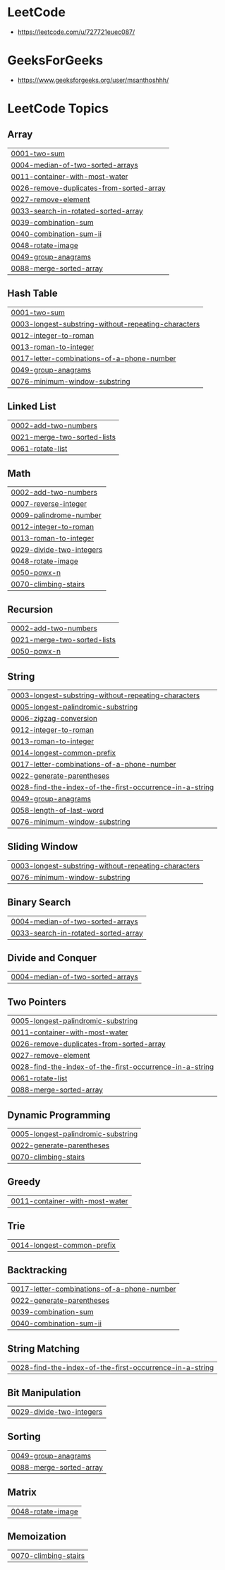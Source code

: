 
# LeetCode 
- https://leetcode.com/u/727721euec087/
# GeeksForGeeks
- https://www.geeksforgeeks.org/user/msanthoshhh/


<!---LeetCode Topics Start-->
# LeetCode Topics
## Array
|  |
| ------- |
| [0001-two-sum](https://github.com/marimuthusanthosh/problemSolving/tree/master/0001-two-sum) |
| [0004-median-of-two-sorted-arrays](https://github.com/marimuthusanthosh/problemSolving/tree/master/0004-median-of-two-sorted-arrays) |
| [0011-container-with-most-water](https://github.com/marimuthusanthosh/problemSolving/tree/master/0011-container-with-most-water) |
| [0026-remove-duplicates-from-sorted-array](https://github.com/marimuthusanthosh/problemSolving/tree/master/0026-remove-duplicates-from-sorted-array) |
| [0027-remove-element](https://github.com/marimuthusanthosh/problemSolving/tree/master/0027-remove-element) |
| [0033-search-in-rotated-sorted-array](https://github.com/marimuthusanthosh/problemSolving/tree/master/0033-search-in-rotated-sorted-array) |
| [0039-combination-sum](https://github.com/marimuthusanthosh/problemSolving/tree/master/0039-combination-sum) |
| [0040-combination-sum-ii](https://github.com/marimuthusanthosh/problemSolving/tree/master/0040-combination-sum-ii) |
| [0048-rotate-image](https://github.com/marimuthusanthosh/problemSolving/tree/master/0048-rotate-image) |
| [0049-group-anagrams](https://github.com/marimuthusanthosh/problemSolving/tree/master/0049-group-anagrams) |
| [0088-merge-sorted-array](https://github.com/marimuthusanthosh/problemSolving/tree/master/0088-merge-sorted-array) |
## Hash Table
|  |
| ------- |
| [0001-two-sum](https://github.com/marimuthusanthosh/problemSolving/tree/master/0001-two-sum) |
| [0003-longest-substring-without-repeating-characters](https://github.com/marimuthusanthosh/problemSolving/tree/master/0003-longest-substring-without-repeating-characters) |
| [0012-integer-to-roman](https://github.com/marimuthusanthosh/problemSolving/tree/master/0012-integer-to-roman) |
| [0013-roman-to-integer](https://github.com/marimuthusanthosh/problemSolving/tree/master/0013-roman-to-integer) |
| [0017-letter-combinations-of-a-phone-number](https://github.com/marimuthusanthosh/problemSolving/tree/master/0017-letter-combinations-of-a-phone-number) |
| [0049-group-anagrams](https://github.com/marimuthusanthosh/problemSolving/tree/master/0049-group-anagrams) |
| [0076-minimum-window-substring](https://github.com/marimuthusanthosh/problemSolving/tree/master/0076-minimum-window-substring) |
## Linked List
|  |
| ------- |
| [0002-add-two-numbers](https://github.com/marimuthusanthosh/problemSolving/tree/master/0002-add-two-numbers) |
| [0021-merge-two-sorted-lists](https://github.com/marimuthusanthosh/problemSolving/tree/master/0021-merge-two-sorted-lists) |
| [0061-rotate-list](https://github.com/marimuthusanthosh/problemSolving/tree/master/0061-rotate-list) |
## Math
|  |
| ------- |
| [0002-add-two-numbers](https://github.com/marimuthusanthosh/problemSolving/tree/master/0002-add-two-numbers) |
| [0007-reverse-integer](https://github.com/marimuthusanthosh/problemSolving/tree/master/0007-reverse-integer) |
| [0009-palindrome-number](https://github.com/marimuthusanthosh/problemSolving/tree/master/0009-palindrome-number) |
| [0012-integer-to-roman](https://github.com/marimuthusanthosh/problemSolving/tree/master/0012-integer-to-roman) |
| [0013-roman-to-integer](https://github.com/marimuthusanthosh/problemSolving/tree/master/0013-roman-to-integer) |
| [0029-divide-two-integers](https://github.com/marimuthusanthosh/problemSolving/tree/master/0029-divide-two-integers) |
| [0048-rotate-image](https://github.com/marimuthusanthosh/problemSolving/tree/master/0048-rotate-image) |
| [0050-powx-n](https://github.com/marimuthusanthosh/problemSolving/tree/master/0050-powx-n) |
| [0070-climbing-stairs](https://github.com/marimuthusanthosh/problemSolving/tree/master/0070-climbing-stairs) |
## Recursion
|  |
| ------- |
| [0002-add-two-numbers](https://github.com/marimuthusanthosh/problemSolving/tree/master/0002-add-two-numbers) |
| [0021-merge-two-sorted-lists](https://github.com/marimuthusanthosh/problemSolving/tree/master/0021-merge-two-sorted-lists) |
| [0050-powx-n](https://github.com/marimuthusanthosh/problemSolving/tree/master/0050-powx-n) |
## String
|  |
| ------- |
| [0003-longest-substring-without-repeating-characters](https://github.com/marimuthusanthosh/problemSolving/tree/master/0003-longest-substring-without-repeating-characters) |
| [0005-longest-palindromic-substring](https://github.com/marimuthusanthosh/problemSolving/tree/master/0005-longest-palindromic-substring) |
| [0006-zigzag-conversion](https://github.com/marimuthusanthosh/problemSolving/tree/master/0006-zigzag-conversion) |
| [0012-integer-to-roman](https://github.com/marimuthusanthosh/problemSolving/tree/master/0012-integer-to-roman) |
| [0013-roman-to-integer](https://github.com/marimuthusanthosh/problemSolving/tree/master/0013-roman-to-integer) |
| [0014-longest-common-prefix](https://github.com/marimuthusanthosh/problemSolving/tree/master/0014-longest-common-prefix) |
| [0017-letter-combinations-of-a-phone-number](https://github.com/marimuthusanthosh/problemSolving/tree/master/0017-letter-combinations-of-a-phone-number) |
| [0022-generate-parentheses](https://github.com/marimuthusanthosh/problemSolving/tree/master/0022-generate-parentheses) |
| [0028-find-the-index-of-the-first-occurrence-in-a-string](https://github.com/marimuthusanthosh/problemSolving/tree/master/0028-find-the-index-of-the-first-occurrence-in-a-string) |
| [0049-group-anagrams](https://github.com/marimuthusanthosh/problemSolving/tree/master/0049-group-anagrams) |
| [0058-length-of-last-word](https://github.com/marimuthusanthosh/problemSolving/tree/master/0058-length-of-last-word) |
| [0076-minimum-window-substring](https://github.com/marimuthusanthosh/problemSolving/tree/master/0076-minimum-window-substring) |
## Sliding Window
|  |
| ------- |
| [0003-longest-substring-without-repeating-characters](https://github.com/marimuthusanthosh/problemSolving/tree/master/0003-longest-substring-without-repeating-characters) |
| [0076-minimum-window-substring](https://github.com/marimuthusanthosh/problemSolving/tree/master/0076-minimum-window-substring) |
## Binary Search
|  |
| ------- |
| [0004-median-of-two-sorted-arrays](https://github.com/marimuthusanthosh/problemSolving/tree/master/0004-median-of-two-sorted-arrays) |
| [0033-search-in-rotated-sorted-array](https://github.com/marimuthusanthosh/problemSolving/tree/master/0033-search-in-rotated-sorted-array) |
## Divide and Conquer
|  |
| ------- |
| [0004-median-of-two-sorted-arrays](https://github.com/marimuthusanthosh/problemSolving/tree/master/0004-median-of-two-sorted-arrays) |
## Two Pointers
|  |
| ------- |
| [0005-longest-palindromic-substring](https://github.com/marimuthusanthosh/problemSolving/tree/master/0005-longest-palindromic-substring) |
| [0011-container-with-most-water](https://github.com/marimuthusanthosh/problemSolving/tree/master/0011-container-with-most-water) |
| [0026-remove-duplicates-from-sorted-array](https://github.com/marimuthusanthosh/problemSolving/tree/master/0026-remove-duplicates-from-sorted-array) |
| [0027-remove-element](https://github.com/marimuthusanthosh/problemSolving/tree/master/0027-remove-element) |
| [0028-find-the-index-of-the-first-occurrence-in-a-string](https://github.com/marimuthusanthosh/problemSolving/tree/master/0028-find-the-index-of-the-first-occurrence-in-a-string) |
| [0061-rotate-list](https://github.com/marimuthusanthosh/problemSolving/tree/master/0061-rotate-list) |
| [0088-merge-sorted-array](https://github.com/marimuthusanthosh/problemSolving/tree/master/0088-merge-sorted-array) |
## Dynamic Programming
|  |
| ------- |
| [0005-longest-palindromic-substring](https://github.com/marimuthusanthosh/problemSolving/tree/master/0005-longest-palindromic-substring) |
| [0022-generate-parentheses](https://github.com/marimuthusanthosh/problemSolving/tree/master/0022-generate-parentheses) |
| [0070-climbing-stairs](https://github.com/marimuthusanthosh/problemSolving/tree/master/0070-climbing-stairs) |
## Greedy
|  |
| ------- |
| [0011-container-with-most-water](https://github.com/marimuthusanthosh/problemSolving/tree/master/0011-container-with-most-water) |
## Trie
|  |
| ------- |
| [0014-longest-common-prefix](https://github.com/marimuthusanthosh/problemSolving/tree/master/0014-longest-common-prefix) |
## Backtracking
|  |
| ------- |
| [0017-letter-combinations-of-a-phone-number](https://github.com/marimuthusanthosh/problemSolving/tree/master/0017-letter-combinations-of-a-phone-number) |
| [0022-generate-parentheses](https://github.com/marimuthusanthosh/problemSolving/tree/master/0022-generate-parentheses) |
| [0039-combination-sum](https://github.com/marimuthusanthosh/problemSolving/tree/master/0039-combination-sum) |
| [0040-combination-sum-ii](https://github.com/marimuthusanthosh/problemSolving/tree/master/0040-combination-sum-ii) |
## String Matching
|  |
| ------- |
| [0028-find-the-index-of-the-first-occurrence-in-a-string](https://github.com/marimuthusanthosh/problemSolving/tree/master/0028-find-the-index-of-the-first-occurrence-in-a-string) |
## Bit Manipulation
|  |
| ------- |
| [0029-divide-two-integers](https://github.com/marimuthusanthosh/problemSolving/tree/master/0029-divide-two-integers) |
## Sorting
|  |
| ------- |
| [0049-group-anagrams](https://github.com/marimuthusanthosh/problemSolving/tree/master/0049-group-anagrams) |
| [0088-merge-sorted-array](https://github.com/marimuthusanthosh/problemSolving/tree/master/0088-merge-sorted-array) |
## Matrix
|  |
| ------- |
| [0048-rotate-image](https://github.com/marimuthusanthosh/problemSolving/tree/master/0048-rotate-image) |
## Memoization
|  |
| ------- |
| [0070-climbing-stairs](https://github.com/marimuthusanthosh/problemSolving/tree/master/0070-climbing-stairs) |
<!---LeetCode Topics End-->